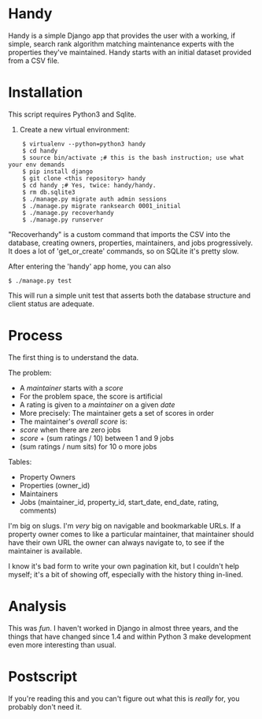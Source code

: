 # Handy

Handy is a simple Django app that provides the user with a working, if
simple, search rank algorithm matching maintenance experts with the
properties they've maintained.  Handy starts with an initial dataset
provided from a CSV file.

# Installation

This script requires Python3 and Sqlite.

1. Create a new virtual environment:
```
    $ virtualenv --python=python3 handy
    $ cd handy
    $ source bin/activate ;# this is the bash instruction; use what your env demands
    $ pip install django
    $ git clone <this repository> handy
    $ cd handy ;# Yes, twice: handy/handy.
    $ rm db.sqlite3
    $ ./manage.py migrate auth admin sessions
    $ ./manage.py migrate ranksearch 0001_initial
    $ ./manage.py recoverhandy
    $ ./manage.py runserver
```
"Recoverhandy" is a custom command that imports the CSV into the
database, creating owners, properties, maintainers, and jobs
progressively.  It does a lot of 'get\_or\_create' commands, so on
SQLite it's pretty slow.

After entering the 'handy' app home, you can also

    $ ./manage.py test

This will run a simple unit test that asserts both the database
structure and client status are adequate.


# Process

The first thing is to understand the data.

The problem:

* A *maintainer* starts with a *score*
* For the problem space, the score is artificial
* A rating is given to a *maintainer* on a given *date*
* More precisely: The maintainer gets a set of scores in order
* The maintainer's *overall score* is:
* *score* when there are zero jobs
* *score* + (sum ratings / 10) between 1 and 9 jobs
* (sum ratings / num sits) for 10 o more jobs

Tables:
*    Property Owners
*    Properties (owner_id)
*    Maintainers 
*    Jobs (maintainer_id, property_id, start_date, end_date, rating, comments)

I'm big on slugs.  I'm *very* big on navigable and bookmarkable URLs.
If a property owner comes to like a particular maintainer, that
maintainer should have their own URL the owner can always navigate to,
to see if the maintainer is available.

I know it's bad form to write your own pagination kit, but I couldn't
help myself; it's a bit of showing off, especially with the history
thing in-lined.

# Analysis

This was *fun*.  I haven't worked in Django in almost three years, and
the things that have changed since 1.4 and within Python 3 make
development even more interesting than usual.

# Postscript

If you're reading this and you can't figure out what this is *really*
for, you probably don't need it.
